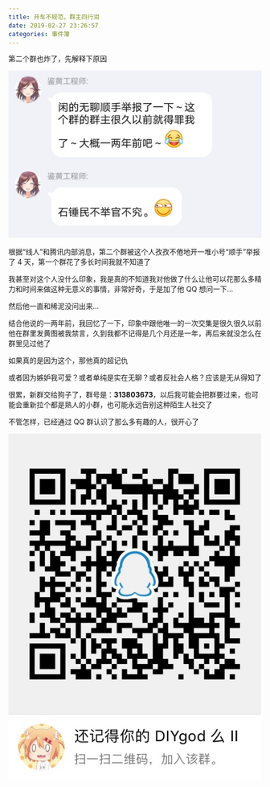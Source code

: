 ```yaml
---
title: 开车不规范，群主四行泪
date: 2019-02-27 23:26:57
categories: 事件簿
---
```

第二个群也炸了，先解释下原因

![](/images/qq-group4.jpg)
<!--more-->

根据“线人”和腾讯内部消息，第二个群被这个人孜孜不倦地开一堆小号“顺手”举报了 4 天，第一个群花了多长时间我就不知道了

我甚至对这个人没什么印象，我是真的不知道我对他做了什么让他可以花那么多精力和时间来做这种无意义的事情，非常好奇，于是加了他 QQ 想问一下...

然后他一直和稀泥没问出来...

结合他说的一两年前，我回忆了一下，印象中跟他唯一的一次交集是很久很久以前他在群里发黄图被我禁言，久到我都不记得是几个月还是一年，再后来就没怎么在群里见过他了

如果真的是因为这个，那他真的超记仇

或者因为嫉妒我可爱？或者单纯是实在无聊？或者反社会人格？应该是无从得知了

很累，新群交给狗子了，群号是：**313803673**，以后我可能会把群要过来，也可能会重新拉个都是熟人的小群，也可能永远告别这种陌生人社交了

不管怎样，已经通过 QQ 群认识了那么多有趣的人，很开心了

![](/images/qq-group5.jpg)